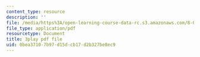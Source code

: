 ```yaml
---
content_type: resource
description: ''
file: /media/https%3A/open-learning-course-data-rc.s3.amazonaws.com/8-03sc-physics-iii-vibrations-and-waves-fall-2016/0bea37107b97d15dcb17d2b327be8ec9_J1uHGy1tRmM.pdf
file_type: application/pdf
resourcetype: Document
title: 3play pdf file
uid: 0bea3710-7b97-d15d-cb17-d2b327be8ec9
---
```

